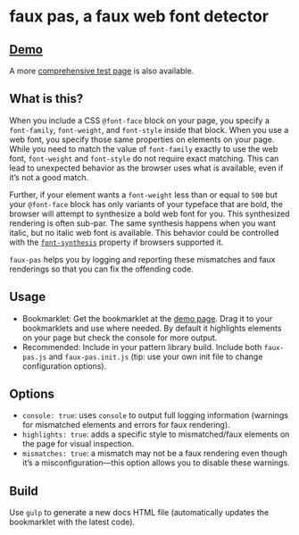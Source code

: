 # faux pas, a faux web font detector

## [Demo](https://filamentgroup.github.io/faux-pas/dist/demo.html)

A more [comprehensive test page](https://filamentgroup.github.io/faux-pas/test/index.html) is also available.

## What is this?

When you include a CSS `@font-face` block on your page, you specify a `font-family`, `font-weight`, and `font-style` inside that block. When you use a web font, you specify those same properties on elements on your page. While you need to match the value of `font-family` exactly to use the web font, `font-weight` and `font-style` do not require exact matching. This can lead to unexpected behavior as the browser uses what is available, even if it’s not a good match.

Further, if your element wants a `font-weight` less than or equal to `500` but your `@font-face` block has only variants of your typeface that are bold, the browser will attempt to synthesize a bold web font for you. This synthesized rendering is often sub-par. The same synthesis happens when you want italic, but no italic web font is available. This behavior could be controlled with the [`font-synthesis`](http://stateofwebtype.com/#font-synthesis) property if browsers supported it.

`faux-pas` helps you by logging and reporting these mismatches and faux renderings so that you can fix the offending code.

## Usage

* Bookmarklet: Get the bookmarklet at the [demo page](https://filamentgroup.github.io/faux-pas/dist/demo.html). Drag it to your bookmarklets and use where needed. By default it highlights elements on your page but check the console for more output.
* Recommended: Include in your pattern library build. Include both `faux-pas.js` and `faux-pas.init.js` (tip: use your own init file to change configuration options).

## Options

* `console: true`: uses `console` to output full logging information (warnings for mismatched elements and errors for faux rendering).
* `highlights: true`: adds a specific style to mismatched/faux elements on the page for visual inspection.
* `mismatches: true`: a mismatch may not be a faux rendering even though it’s a misconfiguration—this option allows you to disable these warnings.

## Build

Use `gulp` to generate a new docs HTML file (automatically updates the bookmarklet with the latest code).